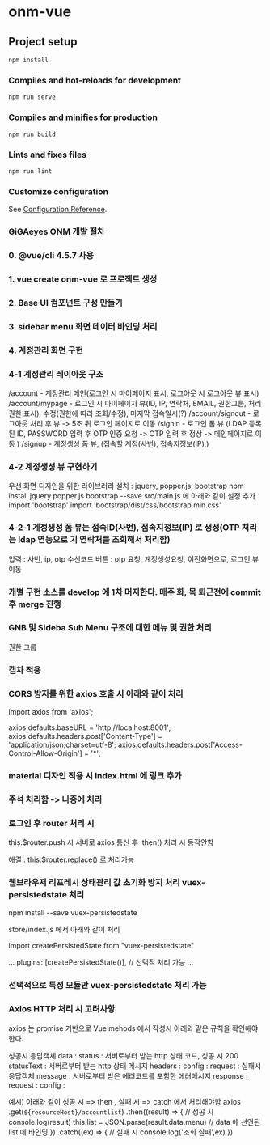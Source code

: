 # onm-vue

## Project setup
```
npm install
```

### Compiles and hot-reloads for development
```
npm run serve
```

### Compiles and minifies for production
```
npm run build
```

### Lints and fixes files
```
npm run lint
```

### Customize configuration
See [Configuration Reference](https://cli.vuejs.org/config/).

### GiGAeyes ONM 개발 절차 
### 0. @vue/cli 4.5.7 사용 
### 1. vue create onm-vue 로 프로젝트 생성

### 2. Base UI 컴포넌트 구성 만들기 

### 3. sidebar menu 화면 데이터 바인딩 처리

### 4. 계정관리 화면 구현
### 4-1 계정관리 레이아웃 구조

/account  - 계정관리 메인(로그인 시 마이페이지 표시, 로그아웃 시 로그아웃 뷰 표시)
/account/mypage - 로그인 시 마이페이지 뷰(ID, IP, 연락처, EMAIL, 권한그룹, 처리권한 표시), 수정(권한에 따라 조회/수정), 마지막 접속일시(?)
/account/signout - 로그아웃 처리 후 뷰 -> 5초 뒤 로그인 페이지로 이동
/signin  - 로그인 폼 뷰 (LDAP 등록된 ID, PASSWORD 입력 후 OTP 인증 요청 -> OTP 입력 후 정상 -> 메인페이지로 이동  )
/signup  - 계정생성 폼 뷰, (접속할 계정(사번), 접속지정보(IP),)

### 4-2 계정생성 뷰 구현하기

우선 화면 디자인을 위한 라이브러리 설치 : jquery, popper.js, bootstrap
npm install jquery popper.js bootstrap --save
src/main.js 에 아래와 같이 설정 추가
import 'bootstrap'
import 'bootstrap/dist/css/bootstrap.min.css'

### 4-2-1 계정생성 폼 뷰는 접속ID(사번), 접속지정보(IP) 로 생성(OTP 처리는 ldap 연동으로 기 연락처를 조회해서 처리함)
입력 : 사번, ip, otp 수신코드
버튼 : otp 요청, 계정생성요청, 이전화면으로, 로그인 뷰 이동

### 개별 구현 소스를 develop 에 1차 머지한다. 매주 화, 목 퇴근전에 commit 후 merge 진행

### GNB 및 Sideba Sub Menu 구조에 대한 메뉴 및 권한 처리 ###
권한 그룹

### 캡차 적용 ###

### CORS 방지를 위한 axios 호출 시 아래와 같이 처리 ### 

import axios from 'axios';

axios.defaults.baseURL = 'http://localhost:8001';
axios.defaults.headers.post['Content-Type'] = 'application/json;charset=utf-8';
axios.defaults.headers.post['Access-Control-Allow-Origin'] = '*';

### material 디자인 적용 시 index.html 에 링크 추가 ###

<!-- <link rel="stylesheet" href="https://cdnjs.cloudflare.com/ajax/libs/materialize/1.0.0/css/materialize.min.css"> -->

### 주석 처리함 -> 나중에 처리

### 로그인 후 router 처리 시 
this.$router.push 시 서버로 axios 통신 후 .then() 처리 시 동작안함

해결 : this.$router.replace() 로 처리가능 


### 웹브라우저 리프레시 상태관리 값 초기화 방지 처리 vuex-persistedstate 처리
npm install --save vuex-persistedstate

store/index.js 에서 아래와 같이 처리

import createPersistedState from "vuex-persistedstate"

...
plugins: [createPersistedState()],  // 선택적 처리 가능 
...

### 선택적으로 특정 모듈만 vuex-persistedstate 처리 가능

### Axios HTTP 처리 시 고려사항

axios 는 promise 기반으로 Vue mehods 에서 작성시 아래와 같은 규칙을 확인해야한다.

성공시 응답객체
  data : 
  status : 서버로부터 받는 http 상태 코드, 성공 시 200
  statusText : 서버로부터 받는 http 상태 메시지
  headers : 
  config : 
  request :
실패시 응답객체
  message : 서버로부터 받은 에러코드를 포함한 에러메시지
  response :
  request :
  config : 

예시) 아래와 같이 성공 시 => then , 실패 시 => catch 에서 처리해야함
axios
    .get(`${resourceHost}/accountlist`)
    .then((result) => {  // 성공 시
        console.log(result)
        this.list = JSON.parse(result.data.menu)  // data 에 선언된 list 에 바인딩
    })
    .catch((ex) => {  // 실패 시
        console.log('조회 실패',ex)
    })

